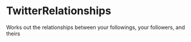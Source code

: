 # TwitterRelationships
Works out the relationships between your followings, your followers, and theirs
